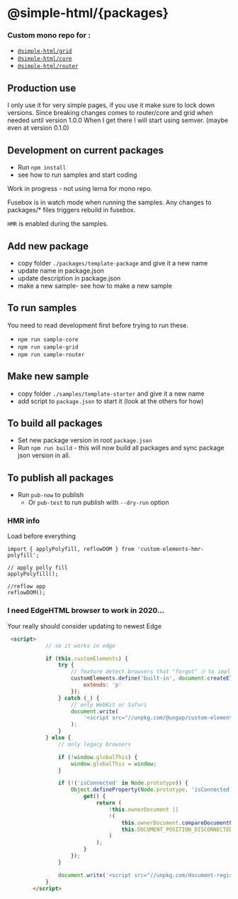 # @simple-html/{packages}

### Custom mono repo for :
* [`@simple-html/grid`](https://github.com/simple-html/simple-html/tree/master/packages/grid)
* [`@simple-html/core`](https://github.com/simple-html/simple-html/tree/master/packages/core)
* [`@simple-html/router`](https://github.com/simple-html/simple-html/tree/master/packages/router)


## Production use
I only use it for very simple pages, if you use it make sure to lock down versions. Since breaking changes comes to router/core and grid when needed until version 1.0.0
When I get there I will start using semver. (maybe even at version 0.1.0)



## Development on current packages
* Run `npm install`
* see how to run samples and start coding

Work in progress - not using lerna for mono repo.

Fusebox is in watch mode when running the samples. Any changes to packages/* files triggers rebuild in fusebox. 

`HMR` is enabled during the samples.


## Add new package
* copy folder `./packages/template-package` and give it a new name
* update name in package.json
* update description in package.json
* make a new sample- see how to make a new sample


## To run samples

You need to read development first before trying to run these.

* `npm run sample-core`
* `npm run sample-grid`
* `npm run sample-router`


## Make new sample
* copy folder `./samples/template-starter` and give it a new name
* add script to `package.json` to start it (look at the others for how)

## To build all packages
* Set new package version in root `package.json`
* Run `npm run build` - this will now build all packages and sync package json version in all. 

## To publish all packages
* Run `pub-now` to publish 
  * Or `pub-test` to run publish with `--dry-run` option


### HMR info

Load before everything

```
import { applyPolyfill, reflowDOM } from 'custom-elements-hmr-polyfill';

// apply polly fill
applyPolyfill();

//reflow app
reflowDOM();
```


### I need EdgeHTML browser to work in 2020...

Your really should consider updating to newest Edge

```html
 <script>
            // so it works in edge

            if (this.customElements) {
                try {
                    // feature detect browsers that "forgot" 🙄 to implement built-in extends
                    customElements.define('built-in', document.createElement('p').constructor, {
                        extends: 'p'
                    });
                } catch (_) {
                    // only WebKit or Safari
                    document.write(
                        '<script src="//unpkg.com/@ungap/custom-elements-builtin"><\x2fscript>'
                    );
                }
            } else {
                // only legacy browsers

                if (!window.globalThis) {
                    window.globalThis = window;
                }

                if (!('isConnected' in Node.prototype)) {
                    Object.defineProperty(Node.prototype, 'isConnected', {
                        get() {
                            return (
                                !this.ownerDocument ||
                                !(
                                    this.ownerDocument.compareDocumentPosition(this) &
                                    this.DOCUMENT_POSITION_DISCONNECTED
                                )
                            );
                        }
                    });
                }

                document.write('<script src="//unpkg.com/document-register-element"><\x2fscript>');
            }
        </script>
```
